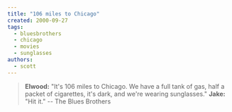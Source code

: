 ```yaml
---
title: "106 miles to Chicago"
created: 2000-09-27
tags: 
  - bluesbrothers
  - chicago
  - movies
  - sunglasses
authors: 
  - scott
---
```


> **Elwood:** "It's 106 miles to Chicago. We have a full tank of gas, half a packet of cigarettes, it's dark, and we're wearing sunglasses." **Jake:** "Hit it." \-- The Blues Brothers
